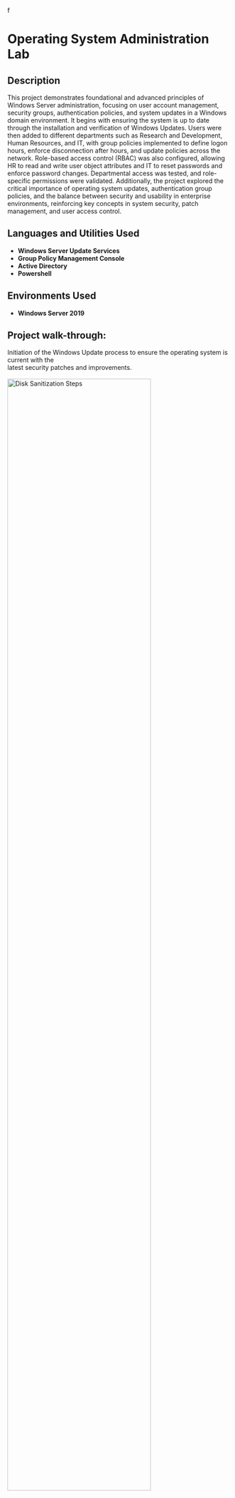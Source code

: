 f<h1> Operating System Administration Lab </h1>

<h2>Description</h2>
This project demonstrates foundational and advanced principles of Windows Server administration, focusing on user account management, security groups, authentication policies, and system updates in a Windows domain environment. It begins with ensuring the system is up to date through the installation and verification of Windows Updates. Users were then added to different departments such as Research and Development, Human Resources, and IT, with group policies implemented to define logon hours, enforce disconnection after hours, and update policies across the network. Role-based access control (RBAC) was also configured, allowing HR to read and write user object attributes and IT to reset passwords and enforce password changes. Departmental access was tested, and role-specific permissions were validated. Additionally, the project explored the critical importance of operating system updates, authentication group policies, and the balance between security and usability in enterprise environments, reinforcing key concepts in system security, patch management, and user access control.
<br />

<h2>Languages and Utilities Used</h2>

- <b> Windows Server Update Services </b>
- <b> Group Policy Management Console </b>
- <b> Active Directory </b>
- <b> Powershell </b> 

<h2>Environments Used </h2>

- <b> Windows Server 2019 </b>

<h2>Project walk-through:</h2>
<p align="left">
Initiation of the Windows Update process to ensure the operating system is current with the <br/> latest security patches and improvements. <br/><br/>
  <img src="Screenshot 2025-04-19 204016.png" height="80%" width="80%" alt="Disk Sanitization Steps"/>
  <br/>
<p align="left">
Confirmation of the successful completion of the Windows Update process, indicating that the <br/> system has been updated with the latest patches and enhancements. <br/><br/>
  <img src="Screenshot 2025-04-19 204025.png" height="80%" width="80%" alt="Disk Sanitization Steps"/>
  <br/>
<p align="left">
Verification that the system is fully updated and running the latest available updates. <br/><br/>
  <img src="Screenshot 2025-04-19 204032.png" height="80%" width="80%" alt="Disk Sanitization Steps"/>
  <br/>
<p align="left">
Confirmation of a user successfully added to the appropriate Active Directory group for <br/> role-based access control. <br/><br/>
  <img src="Screenshot 2025-04-19 204039.png" height="80%" width="80%" alt="Disk Sanitization Steps"/>
  <br/>
<p align="left">
Three users were successfully added to the Research and Development Department's Active <br/> Directory group to align with organizational role assignments. <br/><br/>
  <img src="Screenshot 2025-04-19 204048.png" height="80%" width="80%" alt="Disk Sanitization Steps"/>
  <br/>
<p align="left">
Three users were added to the Human Resources Department group in Active Directory to reflect <br/> departmental user organization and access control. <br/><br/>
  <img src="Screenshot 2025-04-19 204055.png" height="80%" width="80%" alt="Disk Sanitization Steps"/>
  <br/>
<p align="left">
Four users were successfully added to the IT Department group within Active Directory to <br/> establish appropriate access permissions and departmental alignment. <br/><br/>
  <img src="Screenshot 2025-04-19 204103.png" height="80%" width="80%" alt="Disk Sanitization Steps"/>
  <br/>
<p align="left">
The Research and Development Department group was configured with logon hours restricted to <br/> 9:00 AM through 8:00 PM, Monday through Friday, to enforce secure access during standard business hours. <br/><br/>
  <img src="Screenshot 2025-04-19 204109.png" height="80%" width="80%" alt="Disk Sanitization Steps"/>
  <br/>
<p align="left">
The "Disconnect clients when logon hours expire" option was enabled to ensure that user <br/> sessions are automatically terminated outside of designated access times, enhancing system security and compliance. <br/><br/>
  <img src="Screenshot 2025-04-19 204115.png" height="80%" width="80%" alt="Disk Sanitization Steps"/>
  <br/>
<p align="left">
The policy update was forcibly applied to ensure that all system configurations, including <br/> group policies and user access controls, are synchronized and implemented across the network. <br/><br/>
  <img src="Screenshot 2025-04-19 204121.png" height="80%" width="80%" alt="Disk Sanitization Steps"/>
  <br/>
<p align="left">
The configuration process for delegation controls within the HR Department was initiated, <br/> allowing <br/> for the assignment of specific administrative permissions to designated users within the department. <br/><br/>
  <img src="Screenshot 2025-04-19 204128.png" height="80%" width="80%" alt="Disk Sanitization Steps"/>
  <br/>
<p align="left">
The "User Objects" option was selected, with permissions configured to allow only <br/> "Read and Write" access, ensuring controlled access to sensitive user data within the HR Department. <br/><br/>
  <img src="Screenshot 2025-04-19 204135.png" height="80%" width="80%" alt="Disk Sanitization Steps"/>
  <br/>
<p align="left">
The delegation controls for the IT Department were initiated, allowing for the configuration <br/> of specific permissions and roles tailored to the department's requirements.The delegation controls for the IT Department were initiated, allowing for the configuration of specific permissions and roles tailored to the department's requirements.
 <br/><br/>
  <img src="Screenshot 2025-04-19 204149.png" height="80%" width="80%" alt="Disk Sanitization Steps"/>
  <br/>
<p align="left">
The configuration illustrates the selection of the "Reset user passwords and force password <br/> change at next logon" option, which is set to enforce a mandatory password reset for users upon their next login. <br/><br/>
  <img src="Screenshot 2025-04-19 204155.png" height="80%" width="80%" alt="Disk Sanitization Steps"/>
  <br/>
<p align="left">
The configuration demonstrates the forced update of the policy, ensuring that all changes <br/> to the system settings are applied immediately across the relevant user accounts and groups. <br/><br/>
  <img src="Screenshot 2025-04-19 204201.png" height="80%" width="80%" alt="Disk Sanitization Steps"/>
  <br/>
<p align="left">
The HR and IT departments were successfully added to the local login page, enabling <br/> authorized users from these departments to access the system directly.
 <br/><br/>
  <img src="Screenshot 2025-04-19 204210.png" height="80%" width="80%" alt="Disk Sanitization Steps"/>
  <br/>
<p align="left">
The user ‘Tyler Childers’ from the HR department successfully logged into the system, <br/> confirming proper account creation and authentication configuration. <br/><br/>
  <img src="Screenshot 2025-04-19 204220.png" height="80%" width="80%" alt="Disk Sanitization Steps"/>
  <br/>
<p align="left">
The HR Department was granted the necessary permissions to modify user name attributes, <br/> confirming  appropriate delegation of authority. <br/><br/>
  <img src="Screenshot 2025-04-19 204227.png" height="80%" width="80%" alt="Disk Sanitization Steps"/>
  <br/>
<p align="left">
Bob Smith from the IT Department successfully executed a password reset for a user in the <br/> Research and Development Department, demonstrating proper delegation of user account management privileges.
<br/><br/>
  <img src="Screenshot 2025-04-19 204233.png" height="80%" width="80%" alt="Disk Sanitization Steps"/>
  <br/>

            
<h2>Write Up</h2>

<p><u> The Importance of Patches and Updates </u></p>
<p>Patches and updates are crucial for maintaining a secure operating system. Updates and patches typically address newly found vulnerabilities and bugs, and improve the system as a whole. Regularly installing these patches will help prevent attacks or breaches and ensure that the system remains stable and secure. As well, patches aid with securing different aspects of a system and can add layers of security against malicious parties. Overall, installing updates and patches is important as it will aid organizations to be up to date with all vulnerabilities and issues that are occurring in cyberspace. </p>

<p><u> The Importance of Authentication Group Policies in System Management </u></p>
<p>Configuring appropriate authentication group policies is a critical part of managing a system, as different users require varying levels of security. By implementing multiple group policies, an administrator can ensure that users have access to only what is necessary for their role in the company-creating a system. These policies not only protect against unauthorized access but also prevent productivity slowdowns (Tang, 2021). Additionally, implementing different policies enables testing of new authentication methods, such as multi-factor authentication, before deploying them organization-wide. This flexibility allows for enhanced protection without causing unnecessary steps for users. </p>

<p><u> Security vs. System Usability </u></p>
<p> The interaction between security and system usability is a complex topic. The balance between having user protection without disrupting the user experience has become more complex as more security measures have been taken against malicious parties. For example, traditional methods such as CAPTCHA have become easier for malicious attackers to bypass, while simultaneously making it harder for users to access their accounts (Reyes, 2021). While more authentication does increase security, it also has harmed employees, creating more workarounds to access their workloads, making them less productive and engaged. Overall, finding a balance between security and usability is crucial, as making it too complicated to access a work account may cause employees to not be as focused on their tasks at hand. </p>

<p><u> References </u></p>
<p>Reyes, A. (2021, August 2). Google Cloud BrandVoice: Security versus usability: A new approach. Forbes. https://www.forbes.com/sites/googlecloud/2021/08/02/security-versus-usability-a-new-approach/#:~:text=Secure%20the%20user,%20with%20usability%20in </p>
<p>Tang, S. (2021, March 24). Benefits of multiple authentication policies. Work Life by Atlassian. https://www.atlassian.com/blog/access/benefits-of-multiple-authentication-policies#:~:text=An%20authentication%20policy%20dictates%20which%20authentication </p>
